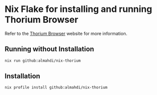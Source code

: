 # Nix Flake for installing and running Thorium Browser

Refer to the [Thorium Browser](https://thorium.rocks/) website for more information.


## Running without Installation

```bash
nix run github:almahdi/nix-thorium
```

## Installation

```bash
nix profile install github:almahdi/nix-thorium
```
